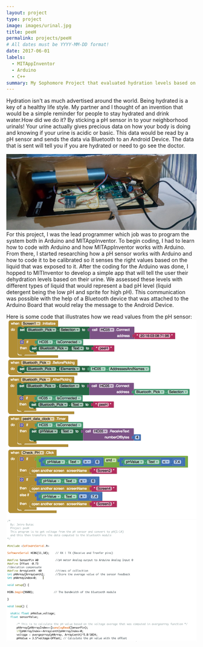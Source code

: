 ```yaml
---
layout: project
type: project
image: images/urinal.jpg
title: peeH
permalink: projects/peeH
# All dates must be YYYY-MM-DD format!
date: 2017-06-01
labels:
  - MITAppInventor
  - Arduino
  - C++
summary: My Sophomore Project that evaluated hydration levels based on urine samples.
---
```



 Hydration isn't as much advertised around the world. Being hydrated is a key of a healthy life style. My partner and I thought of an invention that would be a simple reminder for people to stay hydrated and drink water.How did we do it? By sticking a pH sensor in to your neighborhood urinals! Your urine actually gives precious data on how your body is doing and knowing if your urine is acidic or basic. This data would be read by a pH sensor and sends the data via Bluetooth to an Android Device. The data that is sent will tell you if you are hydrated or need to go see the doctor.


<img class="ui floated rounded image" src="../images/arduino.png">
 For this project, I was the lead programmer which job was to program the system both in Arduino and MITAppInventor. To begin coding, I had to learn how to code with Arduino and how MITAppInventor works with Arduino. From there, I started researching how a pH sensor works with Arduino and how to code it to be calibrated so it senses the right values based on the liquid that was exposed to it. After the coding for the Arduino was done, I hopped to MITInventor to develop a simple app that will tell the user their dehydration levels based on their urine. We assessed these levels with different types of liquid that would represent a bad pH level (liquid detergent being the low pH and sprite for high pH). This communication was possible with the help of a Bluetooth device that was attached to the Arduino Board that would relay the message to the Android Device. 


 Here is some code that illustrates how we read values from the pH sensor:
<img class="ui medium right floated rounded image" src="../images/mitappinv.png">
<img class="ui medium left floated rounded image" src="../images/code.png">



